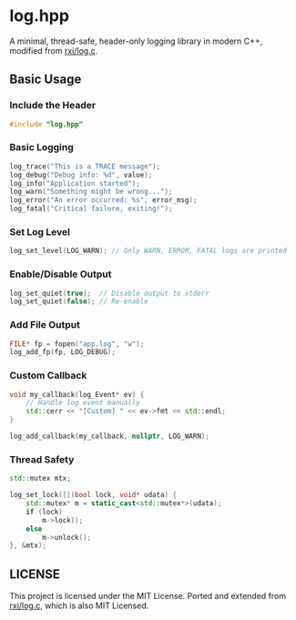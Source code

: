 # log.hpp

A minimal, thread-safe, header-only logging library in modern C++, modified from [rxi/log.c](https://github.com/rxi/log.c). 

## Basic Usage

### Include the Header

```cpp
#include "log.hpp"
```

### Basic Logging

```cpp
log_trace("This is a TRACE message");
log_debug("Debug info: %d", value);
log_info("Application started");
log_warn("Something might be wrong...");
log_error("An error occurred: %s", error_msg);
log_fatal("Critical failure, exiting!");
```

### Set Log Level

```cpp
log_set_level(LOG_WARN); // Only WARN, ERROR, FATAL logs are printed
```

### Enable/Disable Output

```cpp
log_set_quiet(true);  // Disable output to stderr
log_set_quiet(false); // Re-enable
```

### Add File Output

```cpp
FILE* fp = fopen("app.log", "w");
log_add_fp(fp, LOG_DEBUG);
```

### Custom Callback

```cpp
void my_callback(log_Event* ev) {
    // Handle log event manually
    std::cerr << "[Custom] " << ev->fmt << std::endl;
}

log_add_callback(my_callback, nullptr, LOG_WARN);
```

### Thread Safety

```cpp
std::mutex mtx;

log_set_lock([](bool lock, void* udata) {
    std::mutex* m = static_cast<std::mutex*>(udata);
    if (lock)
        m->lock();
    else
        m->unlock();
}, &mtx);
```

## LICENSE

This project is licensed under the MIT License. Ported and extended from [rxi/log.c](https://github.com/rxi/log.c), which is also MIT Licensed.

